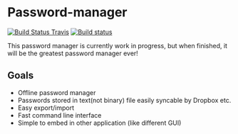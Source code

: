 # Password-manager

[![Build Status Travis](https://travis-ci.org/lukas-manduch/password-manager.svg?branch=master)](https://travis-ci.org/lukas-manduch/password-manager)
[![Build status](https://ci.appveyor.com/api/projects/status/vyru6a9xhdg1onie/branch/master?svg=true)](https://ci.appveyor.com/project/lukas-manduch/password-manager/branch/master)



This password manager is currently work in progress, but when
finished, it will be the greatest password manager ever!

## Goals
- Offline password manager
- Passwords stored in text(not binary) file easily syncable by Dropbox etc.
- Easy export/import
- Fast command line interface
- Simple to embed in other application (like different GUI)
